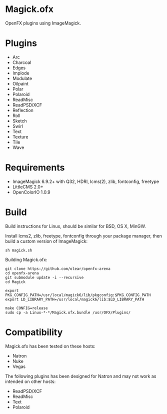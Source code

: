 Magick.ofx
==========

OpenFX plugins using ImageMagick.

Plugins
=======

 * Arc
 * Charcoal
 * Edges
 * Implode
 * Modulate
 * Oilpaint
 * Polar
 * Polaroid
 * ReadMisc
 * ReadPSD/XCF
 * Reflection
 * Roll
 * Sketch
 * Swirl
 * Text
 * Texture
 * Tile
 * Wave

Requirements
============

 * ImageMagick 6.9.2+ with Q32, HDRI, lcms(2), zlib, fontconfig, freetype
 * LittleCMS 2.0+
 * OpenColorIO 1.0.9

Build
=====

Build instructions for Linux, should be similar for BSD, OS X, MinGW.

Install lcms2, zlib, freetype, fontconfig through your package manager, then build a custom version of ImageMagick:

```
sh magick.sh
```

Building Magick.ofx:

```
git clone https://github.com/olear/openfx-arena
cd openfx-arena
git submodule update -i --recursive
cd Magick

export PKG_CONFIG_PATH=/usr/local/magick6/lib/pkgconfig:$PKG_CONFIG_PATH
export LD_LIBRARY_PATH=/usr/local/magick6/lib:$LD_LIBRARY_PATH

make CONFIG=release
sudo cp -a Linux-*-*/Magick.ofx.bundle /usr/OFX/Plugins/
```

Compatibility
=============

Magick.ofx has been tested on these hosts:

 * Natron
 * Nuke
 * Vegas

The following plugins has been designed for Natron and may not work as intended on other hosts:

 * ReadPSD/XCF
 * ReadMisc
 * Text
 * Polaroid


